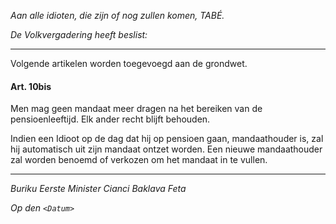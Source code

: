 _Aan alle idioten, die zijn of nog zullen komen, TABÉ._

_De Volkvergadering heeft beslist:_

--------------------------
Volgende artikelen worden toegevoegd aan de grondwet.

#### Art. 10bis
Men mag geen mandaat meer dragen na het bereiken van de pensioenleeftijd. Elk ander recht blijft behouden.

Indien een Idioot op de dag dat hij op pensioen gaan, mandaathouder is, zal hij automatisch uit zijn mandaat ontzet worden. Een nieuwe mandaathouder zal worden benoemd of verkozen om het mandaat in te vullen.

--------------------------

_Buriku Eerste Minister Cianci Baklava Feta_

_Op den ``<Datum>``_